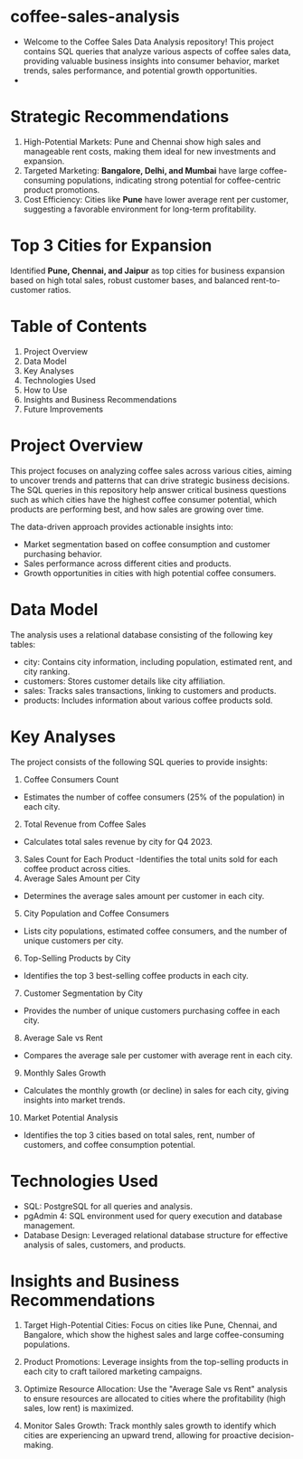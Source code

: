 # coffee-sales-analysis

- Welcome to the Coffee Sales Data Analysis repository! This project contains SQL queries that analyze various aspects of coffee sales data, providing valuable business insights into consumer behavior, market trends, sales performance, and potential growth opportunities.
- 
# Strategic Recommendations
1. High-Potential Markets: Pune and Chennai show high sales and manageable rent costs, making them ideal for new investments and expansion.
2. Targeted Marketing: **Bangalore, Delhi, and Mumbai** have large coffee-consuming populations, indicating strong potential for coffee-centric product promotions.
3. Cost Efficiency: Cities like **Pune** have lower average rent per customer, suggesting a favorable environment for long-term profitability.

# Top 3 Cities for Expansion
Identified **Pune, Chennai, and Jaipur** as top cities for business expansion based on high total sales, robust customer bases, and balanced rent-to-customer ratios.

# Table of Contents
1. Project Overview
2. Data Model
3. Key Analyses
4. Technologies Used
5. How to Use
6. Insights and Business Recommendations
7. Future Improvements

# Project Overview
This project focuses on analyzing coffee sales across various cities, aiming to uncover trends and patterns that can drive strategic business decisions. The SQL queries in this repository help answer critical business questions such as which cities have the highest coffee consumer potential, which products are performing best, and how sales are growing over time.

The data-driven approach provides actionable insights into:

- Market segmentation based on coffee consumption and customer purchasing behavior.
- Sales performance across different cities and products.
- Growth opportunities in cities with high potential coffee consumers.

# Data Model
The analysis uses a relational database consisting of the following key tables:

- city: Contains city information, including population, estimated rent, and city ranking.
- customers: Stores customer details like city affiliation.
- sales: Tracks sales transactions, linking to customers and products.
- products: Includes information about various coffee products sold.

# Key Analyses
The project consists of the following SQL queries to provide insights:

1. Coffee Consumers Count
- Estimates the number of coffee consumers (25% of the population) in each city.
2. Total Revenue from Coffee Sales
- Calculates total sales revenue by city for Q4 2023.
3. Sales Count for Each Product
-Identifies the total units sold for each coffee product across cities.
4. Average Sales Amount per City
- Determines the average sales amount per customer in each city.
5. City Population and Coffee Consumers
- Lists city populations, estimated coffee consumers, and the number of unique customers per city.
6. Top-Selling Products by City
- Identifies the top 3 best-selling coffee products in each city.
7. Customer Segmentation by City
- Provides the number of unique customers purchasing coffee in each city.
8. Average Sale vs Rent
- Compares the average sale per customer with average rent in each city.
9. Monthly Sales Growth
- Calculates the monthly growth (or decline) in sales for each city, giving insights into market trends.
10. Market Potential Analysis
- Identifies the top 3 cities based on total sales, rent, number of customers, and coffee consumption potential.

# Technologies Used
- SQL: PostgreSQL for all queries and analysis.
- pgAdmin 4: SQL environment used for query execution and database management.
- Database Design: Leveraged relational database structure for effective analysis of sales, customers, and products.

# Insights and Business Recommendations
1. Target High-Potential Cities: Focus on cities like Pune, Chennai, and Bangalore, which show the highest sales and large coffee-consuming populations.

2. Product Promotions: Leverage insights from the top-selling products in each city to craft tailored marketing campaigns.

3. Optimize Resource Allocation: Use the "Average Sale vs Rent" analysis to ensure resources are allocated to cities where the profitability (high sales, low rent) is maximized.

4. Monitor Sales Growth: Track monthly sales growth to identify which cities are experiencing an upward trend, allowing for proactive decision-making.

